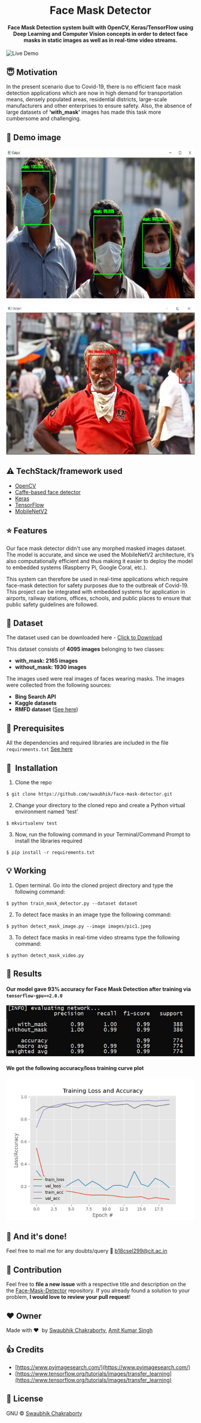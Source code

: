 <h1 align="center">Face Mask Detector</h1>

<div align= "center">
  <h4>Face Mask Detection system built with OpenCV, Keras/TensorFlow using Deep Learning and Computer Vision concepts in order to detect face masks in static images as well as in real-time video streams.</h4>
</div>

![Live Demo](https://github.com/swaubhik/face-mask-detector/blob/master/Readme_images/demo.gif)

## :innocent: Motivation

In the present scenario due to Covid-19, there is no efficient face mask detection applications which are now in high demand for transportation means, densely populated areas, residential districts, large-scale manufacturers and other enterprises to ensure safety. Also, the absence of large datasets of **‘with_mask’** images has made this task more cumbersome and challenging.

## :eyes: Demo image

<p align="center"><img src="https://github.com/swaubhik/face-mask-detector/blob/master/Readme_images/demo.jpg" width="700" height="400"></p>
<p align="center"><img src="https://github.com/swaubhik/face-mask-detector/blob/master/Readme_images/demo_nomask1.jpg" width="700" height="400"></p>

## :warning: TechStack/framework used

- [OpenCV](https://opencv.org/)
- [Caffe-based face detector](https://caffe.berkeleyvision.org/)
- [Keras](https://keras.io/)
- [TensorFlow](https://www.tensorflow.org/)
- [MobileNetV2](https://arxiv.org/abs/1801.04381)

## :star: Features

Our face mask detector didn't use any morphed masked images dataset. The model is accurate, and since we used the MobileNetV2 architecture, it’s also computationally efficient and thus making it easier to deploy the model to embedded systems (Raspberry Pi, Google Coral, etc.).

This system can therefore be used in real-time applications which require face-mask detection for safety purposes due to the outbreak of Covid-19. This project can be integrated with embedded systems for application in airports, railway stations, offices, schools, and public places to ensure that public safety guidelines are followed.

## :file_folder: Dataset

The dataset used can be downloaded here - [Click to Download](https://drive.google.com/drive/folders/144CEMv7po2GD1Ea8XPirTZ8-OflINcoC?usp=sharing)

This dataset consists of **4095 images** belonging to two classes:

- **with_mask: 2165 images**
- **without_mask: 1930 images**

The images used were real images of faces wearing masks. The images were collected from the following sources:

- **Bing Search API**
- **Kaggle datasets**
- **RMFD dataset** ([See here](https://github.com/X-zhangyang/Real-World-Masked-Face-Dataset/tree/master/RWMFD_part_1))

## :key: Prerequisites

All the dependencies and required libraries are included in the file <code>requirements.txt</code> [See here](https://github.com/swaubhik/face-mask-detector/blob/master/requirements.txt)

## 🚀&nbsp; Installation

1. Clone the repo

```
$ git clone https://github.com/swaubhik/face-mask-detector.git
```

2. Change your directory to the cloned repo and create a Python virtual environment named 'test'

```
$ mkvirtualenv test
```

3. Now, run the following command in your Terminal/Command Prompt to install the libraries required

```
$ pip install -r requirements.txt
```

## :bulb: Working

1. Open terminal. Go into the cloned project directory and type the following command:

```
$ python train_mask_detector.py --dataset dataset
```

2. To detect face masks in an image type the following command:

```
$ python detect_mask_image.py --image images/pic1.jpeg
```

3. To detect face masks in real-time video streams type the following command:

```
$ python detect_mask_video.py
```

## :key: Results

#### Our model gave 93% accuracy for Face Mask Detection after training via <code>tensorflow-gpu==2.0.0</code>

![](https://github.com/swaubhik/face-mask-detector/blob/master/Readme_images/evaluating.jpg)

#### We got the following accuracy/loss training curve plot

![](https://github.com/swaubhik/face-mask-detector/blob/master/plot.png)

## :clap: And it's done!

Feel free to mail me for any doubts/query
:email: b18csel299@cit.ac.in

## :handshake: Contribution

Feel free to **file a new issue** with a respective title and description on the the [Face-Mask-Detector](https://github.com/swaubhik/face-mask-detector/issues) repository. If you already found a solution to your problem, **I would love to review your pull request**!

## :heart: Owner

Made with :heart:&nbsp; by [Swaubhik Chakraborty](https://github.com/swaubhik), [Amit Kumar Singh](https://github.com/RajpootAmit)

## :+1: Credits

- [https://www.pyimagesearch.com/](https://www.pyimagesearch.com/)
- [https://www.tensorflow.org/tutorials/images/transfer_learning](https://www.tensorflow.org/tutorials/images/transfer_learning)

## :eyes: License

GNU © [Swaubhik Chakraborty](https://github.com/swaubhik/face-mask-detector/blob/master/LICENSE)

